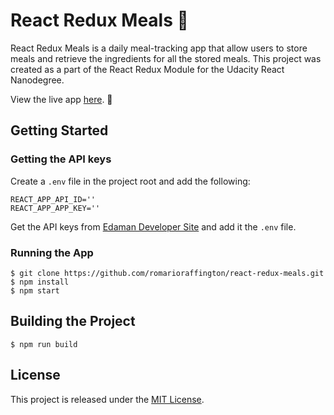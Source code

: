 # React Redux Meals :pizza:

React Redux Meals is a daily meal-tracking app that allow users to store meals and retrieve the ingredients for all the stored meals. This project was created as a part of the React Redux Module for the Udacity React Nanodegree.

View the live app [here](https://react-redux-meals.herokuapp.com). :cake: 

## Getting Started

### Getting the API keys
Create a `.env` file in the project root and add the following:
```
REACT_APP_API_ID=''
REACT_APP_APP_KEY=''
```

Get the API keys from [Edaman Developer Site](https://developer.edamam.com/edamam-recipe-api) and add it the `.env` file.

### Running the App

```shell
$ git clone https://github.com/romarioraffington/react-redux-meals.git
$ npm install
$ npm start
```

## Building the Project

```shell
$ npm run build
```

## License
This project is released under the [MIT License](LICENSE).